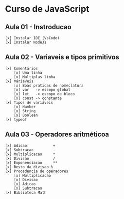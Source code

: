 # Curso de JavaScript

## Aula 01 - Instroducao
    [x] Instalar IDE (VsCode)
    [x] Instalar NodeJs

## Aula 02 - Variaveis e tipos primitivos
    [x] Comentários
        [x] Uma linha
        [x] Multiplas linha
    [x] Váriaveis
        [x] Boas praticas de nomeclatura
        [x] var   -> escopo global
        [x] let   -> escopo de bloco
        [x] const -> constante
    [x] Tipos de variáveis
        [x] Number
        [x] String
        [x] Boolean
    [x] typeof
    
## Aula 03 - Operadores aritméticoa
    [x] Adicao:           +
    [x] Subtracao         -
    [x] Multiplicacao     *
    [x] Divisao           /
    [x] Exponenciacao     **
    [x] Resto da divisao %
    [x] Procedencia de operadores
        [x] Multiplicacao
        [x] Divisao
        [x] Adicao
        [x] Subtracao
    [x] Biblioteca Math